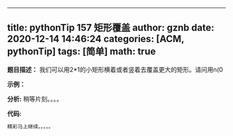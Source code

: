 
---
title: pythonTip 157 矩形覆盖 
author: gznb
date: 2020-12-14 14:46:24
categories: [ACM, pythonTip]
tags: [简单]
math: true
---

**题目描述：**
我们可以用2*1的小矩形横着或者竖着去覆盖更大的矩形。请问用n(0

**示例：**


**分析:**
稍等片刻。。。。

**代码:**
```python
精彩马上继续。。。。。
```
